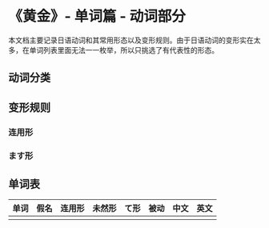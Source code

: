 # 《黄金》- 单词篇 - 动词部分

本文档主要记录日语动词和其常用形态以及变形规则。由于日语动词的变形实在太多，在单词列表里面无法一一枚举，所以只挑选了有代表性的形态。

## 动词分类

## 变形规则

### 连用形

### ます形

## 单词表

| 单词 | 假名 | 连用形 | 未然形 | て形 | 被动 | 中文 | 英文 |
| ---- | ---- | ------ | ------ | ---- | ---- | ---- | ---- |
|      |      |        |        |      |      |      |      |
